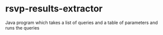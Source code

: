 rsvp-results-extractor
======================

Java program which takes a list of queries and a table of parameters and runs the queries